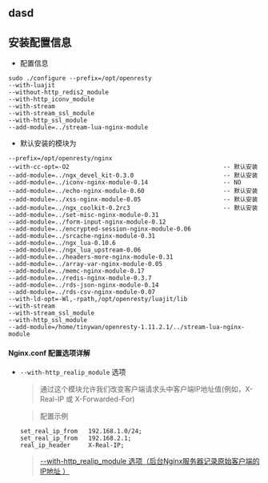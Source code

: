 ## dasd 

## 安装配置信息

+   配置信息

```
sudo ./configure --prefix=/opt/openresty 
--with-luajit 
--without-http_redis2_module 
--with-http_iconv_module 
--with-stream 
--with-stream_ssl_module 
--with-http_ssl_module 
--add-module=../stream-lua-nginx-module
```
+   默认安装的模块为
```
--prefix=/opt/openresty/nginx 
--with-cc-opt=-O2                                           -- 默认安装
--add-module=../ngx_devel_kit-0.3.0                         -- 默认安装
--add-module=../iconv-nginx-module-0.14                     -- NO
--add-module=../echo-nginx-module-0.60                      -- 默认安装
--add-module=../xss-nginx-module-0.05                       -- 默认安装
--add-module=../ngx_coolkit-0.2rc3                          -- 默认安装
--add-module=../set-misc-nginx-module-0.31 
--add-module=../form-input-nginx-module-0.12 
--add-module=../encrypted-session-nginx-module-0.06 
--add-module=../srcache-nginx-module-0.31 
--add-module=../ngx_lua-0.10.6 
--add-module=../ngx_lua_upstream-0.06 
--add-module=../headers-more-nginx-module-0.31 
--add-module=../array-var-nginx-module-0.05 
--add-module=../memc-nginx-module-0.17 
--add-module=../redis-nginx-module-0.3.7 
--add-module=../rds-json-nginx-module-0.14 
--add-module=../rds-csv-nginx-module-0.07 
--with-ld-opt=-Wl,-rpath,/opt/openresty/luajit/lib 
--with-stream 
--with-stream_ssl_module 
--with-http_ssl_module 
--add-module=/home/tinywan/openresty-1.11.2.1/../stream-lua-nginx-module
```

#### Nginx.conf 配置选项详解
+   `--with-http_realip_module` 选项
    > 通过这个模块允许我们改变客户端请求头中客户端IP地址值(例如，X-Real-IP 或 X-Forwarded-For)   

    > 配置示例
         
    ```
    set_real_ip_from   192.168.1.0/24;
    set_real_ip_from   192.168.2.1;
    real_ip_header     X-Real-IP;
    ```
    > [--with-http_realip_module 选项（后台Nginx服务器记录原始客户端的IP地址 ）](http://blog.csdn.net/cscrazybing/article/details/50789234)
